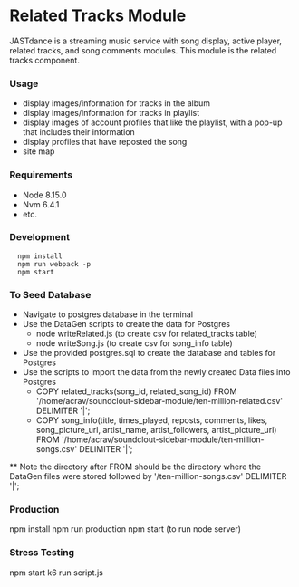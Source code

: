 # Related Tracks Module

JASTdance is a streaming music service with song display, active player, related tracks, and song comments modules.
This module is the related tracks component.

### Usage

 - display images/information for tracks in the album
 - display images/information for tracks in playlist
 - display images of account profiles that like the playlist, with a pop-up that includes their information
 - display profiles that have reposted the song
 - site map

### Requirements

 - Node 8.15.0
 - Nvm 6.4.1
 - etc.

### Development
```
  npm install
  npm run webpack -p
  npm start
```
### To Seed Database
  - Navigate to postgres database in the terminal
  - Use the DataGen scripts to create the data for Postgres
       - node writeRelated.js (to create csv for related_tracks table)
       - node writeSong.js (to create csv for song_info table)
  - Use the provided postgres.sql to create the database and tables for Postgres
  - Use the scripts to import the data from the newly created Data files into Postgres
       - COPY related_tracks(song_id, related_song_id) FROM '/home/acrav/soundclout-sidebar-module/ten-million-related.csv' DELIMITER '|';
       - COPY song_info(title, times_played, reposts, comments, likes, song_picture_url, artist_name, artist_followers, artist_picture_url) FROM '/home/acrav/soundclout-sidebar-module/ten-million-songs.csv' DELIMITER '|';

  ** Note the directory after FROM should be the directory where the DataGen files were stored followed by '/ten-million-songs.csv' DELIMITER '|';

### Production

  npm install
  npm run production
  npm start (to run node server)

### Stress Testing

  npm start
  k6 run script.js